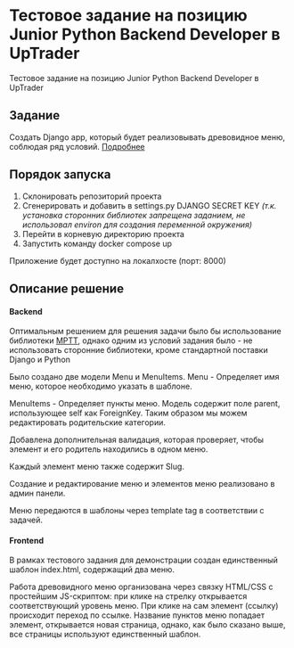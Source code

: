 # Тестовое задание на позицию Junior Python Backend Developer в UpTrader

Тестовое задание на позицию Junior Python Backend Developer в UpTrader

## Задание

Создать Django app, который будет реализовывать древовидное меню, соблюдая ряд условий. 
[Подробнее](https://uptraderio-my.sharepoint.com/personal/d_sokolova_uptrader_io/_layouts/15/onedrive.aspx?id=%2Fpersonal%2Fd%5Fsokolova%5Fuptrader%5Fio%2FDocuments%2F%D0%A2%D0%B5%D1%81%D1%82%D0%BE%D0%B2%D0%BE%D0%B5%20Python%2Epdf&parent=%2Fpersonal%2Fd%5Fsokolova%5Fuptrader%5Fio%2FDocuments&ga=1)

## Порядок запуска

1. Склонировать репозиторий проекта
2. Сгенерировать и добавить в settings.py DJANGO SECRET KEY _(т.к. установка сторонних библиотек запрещена заданием, не использовал environ для создания переменной окружения)_
3. Перейти в корневую директорию проекта
4. Запустить команду docker compose up

Приложение будет доступно на локалхосте (порт: 8000)

## Описание решение
#### Backend
Оптимальным решением для решения задачи было бы использование библиотеки [MPTT](https://django-mptt.readthedocs.io/en/latest/), однако одним из условий задания было - не использовать сторонние библиотеки, кроме стандартной поставки Django и Python

Было создано две модели Menu и MenuItems.
Menu - Определяет имя меню, которое необходимо указать в шаблоне.

MenuItems - Определяет пункты меню. Модель содержит поле parent, использующее self как ForeignKey. Таким образом мы можем редактировать родительские категории.

Добавлена дополнительная валидация, которая проверяет, чтобы элемент и его родитель находились в одном меню.

Каждый элемент меню также содержит Slug.

Создание и редактирование меню и элементов меню реализовано в админ панели.

Меню передаются в шаблоны через template tag в соответствии с задачей.

#### Frontend
В рамках тестового задания для демонстрации создан единственный шаблон index.html, содержащий два меню.

Работа древовидного меню организована через связку HTML/CSS с простейшим JS-скриптом: при клике на стрелку открывается соответствующий уровень меню. При клике на сам элемент (ссылку) происходит переход по ссылке. Название пунктов меню попадает элемент, открывается новая страница, однако, как было сказано выше, все страницы используют единственный шаблон.
